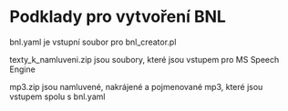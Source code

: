 # Podklady pro vytvoření BNL
bnl.yaml je vstupní soubor pro bnl_creator.pl

texty_k_namluveni.zip jsou soubory, které jsou vstupem pro MS Speech Engine

mp3.zip jsou namluvené, nakrájené a pojmenované mp3, které jsou vstupem spolu s bnl.yaml
